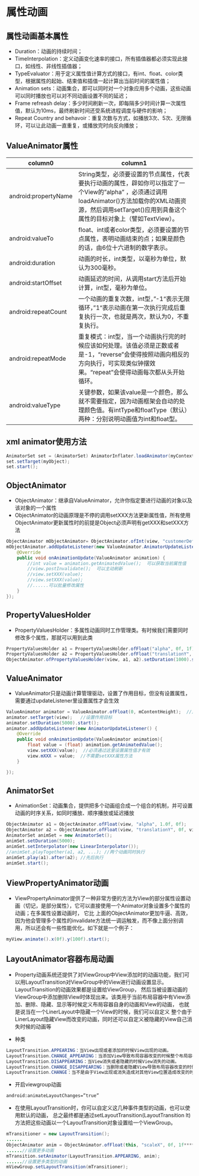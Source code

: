 # 属性动画

## 属性动画基本属性

- Duration：动画的持续时间；
- TimeInterpolation：定义动画变化速率的接口，所有插值器都必须实现此接口，如线性、非线性插值器；
- TypeEvaluator：用于定义属性值计算方式的接口，有int、float、color类型，根据属性的起始、结束值和插值一起计算出当前时间的属性值；
- Animation sets：动画集合，即可以同时对一个对象应用多个动画，这些动画可以同时播放也可以对不同动画设置不同的延迟；
- Frame refreash delay：多少时间刷新一次，即每隔多少时间计算一次属性值，默认为10ms，最终刷新时间还受系统进程调度与硬件的影响；
- Repeat Country and behavoir：重复次数与方式，如播放3次、5次、无限循环，可以让此动画一直重复，或播放完时向反向播放；

## ValueAnimator属性

| column0              | column1                                                                                                                              |
| -------------------- | ------------------------------------------------------------------------------------------------------------------------------------ |
| android:propertyName | String类型，必须要设置的节点属性，代表要执行动画的属性，辟如你可以指定了一个View的”alpha” ，必须通过调用loadAnimator()方法加载你的XML动画资源，然后调用setTarget()应用到具备这个属性的目标对象上（譬如TextView）。 |
| android:valueTo      | float、int或者color类型，必须要设置的节点属性，表明动画结束的点；如果是颜色的话，由6位十六进制的数字表示。                                                                         |
| android:duration     | 动画的时长，int类型，以毫秒为单位，默认为300毫秒。                                                                                                         |
| android:startOffset  | 动画延迟的时间，从调用start方法后开始计算，int型，毫秒为单位。                                                                                                  |
| android:repeatCount  | 一个动画的重复次数，int型，”-1“表示无限循环，”1“表示动画在第一次执行完成后重复执行一次，也就是两次，默认为0，不重复执行。                                                                   |
| android:repeatMode   | 重复模式：int型，当一个动画执行完的时候应该如何处理。该值必须是正数或者是-1，“reverse”会使得按照动画向相反的方向执行，可实现类似钟摆效果。“repeat”会使得动画每次都从头开始循环。                                  |
| android:valueType    | 关键参数，如果该value是一个颜色，那么就不需要指定，因为动画框架会自动的处理颜色值。有intType和floatType（默认）两种：分别说明动画值为int和float型。                                             |

## xml animator使用方法

```java
AnimatorSet set = (AnimatorSet) AnimatorInflater.loadAnimator(myContext,R.animtor.property_animator);
set.setTarget(myObject);
set.start();
```

## ObjectAnimator

- ObjectAnimator：继承自ValueAnimator，允许你指定要进行动画的对象以及该对象的一个属性
- ObjectAnimator的动画原理是不停的调用setXXX方法更新属性值，所有使用ObjectAnimator更新属性时的前提是Object必须声明有getXXX和setXXX方法

```java
ObjectAnimator mObjectAnimator= ObjectAnimator.ofInt(view, "customerDefineAnyThingName", 0,  1).setDuration(2000);
mObjectAnimator.addUpdateListener(new ValueAnimator.AnimatorUpdateListener() {
    @Override
    public void onAnimationUpdate(ValueAnimator animation) {
        //int value = animation.getAnimatedValue();  可以获取当前属性值
        //view.postInvalidate();  可以主动刷新
        //view.setXXX(value);
        //view.setXXX(value);
        //......可以批量修改属性
    }
});
```

## PropertyValuesHolder

- PropertyValuesHolder：多属性动画同时工作管理类。有时候我们需要同时修改多个属性，那就可以用到此类

```java
PropertyValuesHolder a1 = PropertyValuesHolder.ofFloat("alpha", 0f, 1f);
PropertyValuesHolder a2 = PropertyValuesHolder.ofFloat("translationY", 0, viewWidth);
ObjectAnimator.ofPropertyValuesHolder(view, a1, a2).setDuration(1000).start();
```

## ValueAnimator

- ValueAnimator只是动画计算管理驱动，设置了作用目标，但没有设置属性，需要通过updateListener里设置属性才会生效

```java
ValueAnimator animator = ValueAnimator.ofFloat(0, mContentHeight);  //定义动画
animator.setTarget(view);   //设置作用目标
animator.setDuration(5000).start();
animator.addUpdateListener(new AnimatorUpdateListener() {
    @Override
    public void onAnimationUpdate(ValueAnimator animation){
        float value = (float) animation.getAnimatedValue();
        view.setXXX(value);  //必须通过这里设置属性值才有效
        view.mXXX = value;  //不需要setXXX属性方法
    }

});
```

## AnimatorSet

- AnimationSet：动画集合，提供把多个动画组合成一个组合的机制，并可设置动画的时序关系，如同时播放、顺序播放或延迟播放

```java
ObjectAnimator a1 = ObjectAnimator.ofFloat(view, "alpha", 1.0f, 0f);
ObjectAnimator a2 = ObjectAnimator.ofFloat(view, "translationY", 0f, viewWidth);
AnimatorSet animSet = new AnimatorSet();
animSet.setDuration(5000);
animSet.setInterpolator(new LinearInterpolator());
//animSet.playTogether(a1, a2, ...); //两个动画同时执行
animSet.play(a1).after(a2); //先后执行
animSet.start();
```

## ViewPropertyAnimator动画

- ViewPropertyAnimator提供了一种非常方便的方法为View的部分属性设置动画（切记，是部分属性），它可以直接使用一个Animator对象设置多个属性的动画；在多属性设置动画时，
 它比 上面的ObjectAnimator更加牛逼、高效，因为他会管理多个属性的invalidate方法统一调运触发，而不像上面分别调用，所以还会有一些性能优化。如下就是一个例子：

```java
myView.animate().x(0f).y(100f).start();
```

## LayoutAnimator容器布局动画

- Property动画系统还提供了对ViewGroup中View添加时的动画功能，我们可以用LayoutTransition对ViewGroup中的View进行动画设置显示。LayoutTransition的动画效果都是设置给ViewGroup，
 然后当被设置动画的ViewGroup中添加删除View时体现出来。该类用于当前布局容器中有View添加、删除、隐藏、显示等时候定义布局容器自身的动画和View的动画，
也就是说当在一个LinerLayout中隐藏一个View的时候，我们可以自定义 整个由于LinerLayout隐藏View而改变的动画，同时还可以自定义被隐藏的View自己消失时候的动画等

- 种类

```java
LayoutTransition.APPEARING：当View出现或者添加的时候View出现的动画。
LayoutTransition.CHANGE_APPEARING：当添加View导致布局容器改变的时候整个布局容器的动画。
LayoutTransition.DISAPPEARING：当View消失或者隐藏的时候View消失的动画。
LayoutTransition.CHANGE_DISAPPEARING：当删除或者隐藏View导致布局容器改变的时候整个布局容器的动画。
LayoutTransition.CHANGE：当不是由于View出现或消失造成对其他View位置造成改变的时候整个布局容器的动画
```

- 开启viewgroup动画

```xml
android:animateLayoutChanges=”true”
```

- 在使用LayoutTransition时，你可以自定义这几种事件类型的动画，也可以使用默认的动画，
 总之最终都是通过setLayoutTransition(LayoutTransition lt)方法把这些动画以一个LayoutTransition对象设置给一个ViewGroup。

```java
mTransitioner = new LayoutTransition();
......
ObjectAnimator anim = ObjectAnimator.ofFloat(this, "scaleX", 0f, 1f******__* * * * __******);
......//设置更多动画
mTransition.setAnimator(LayoutTransition.APPEARING, anim);
......//设置更多类型的动画
mViewGroup.setLayoutTransition(mTransitioner);
```
